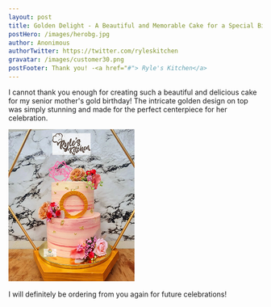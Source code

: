 ```yaml
---
layout: post
title: Golden Delight - A Beautiful and Memorable Cake for a Special Birthday!
postHero: /images/herobg.jpg
author: Anonimous
authorTwitter: https://twitter.com/ryleskitchen
gravatar: /images/customer30.png
postFooter: Thank you! -<a href="#"> Ryle's Kitchen</a>
---
```



I cannot thank you enough for creating such a beautiful and delicious cake for my senior mother's gold birthday! The intricate golden design on top was simply stunning and made for the perfect centerpiece for her celebration.

<img class="pull-left" src="/images/090422-4.png" alt="Birthday Cake"><br>

I will definitely be ordering from you again for future celebrations!